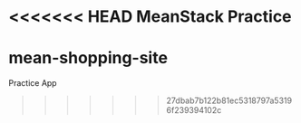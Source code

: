 <<<<<<< HEAD
MeanStack Practice
=======
# mean-shopping-site
Practice App
>>>>>>> 27dbab7b122b81ec5318797a53196f239394102c
